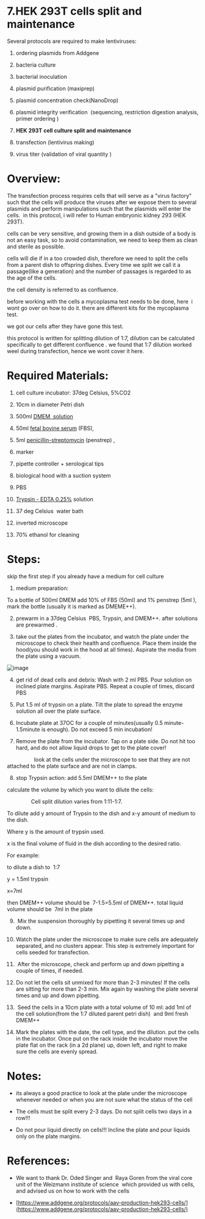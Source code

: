 
7.HEK 293T cells split and maintenance
===================================================

Several protocols are required to make lentiviruses:

1.  ordering plasmids from Addgene
    
2.  bacteria culture
    
3.  bacterial inoculation
    
4.  plasmid purification (maxiprep)
    
5.  plasmid concentration check(NanoDrop)
    
6.  plasmid integrity verification  (sequencing, restriction digestion analysis, primer ordering )
    
7.  **HEK 293T cell culture split and maintenance**
    
8.  transfection (lentivirus making)
    
9.  virus titer (validation of viral quantity )
    

Overview:
=========

The transfection process requires cells that will serve as a "virus factory" such that the cells will produce the viruses after we expose them to several plasmids and perform manipulations such that the plasmids will enter the cells.  in this protocol, i will refer to Human embryonic kidney 293 (HEK 293T).

cells can be very sensitive, and growing them in a dish outside of a body is not an easy task, so to avoid contamination, we need to keep them as clean and sterile as possible.

cells will die if in a too crowded dish, therefore we need to split the cells from a parent dish to offspring dishes. Every time we split we call it a passage(like a generation) and the number of passages is regarded to as the age of the cells.

the cell density is referred to as confluence.

before working with the cells a mycoplasma test needs to be done, here  i wont go over on how to do it. there are different kits for the mycoplasma test.

we got our cells after they have gone this test.

this protocol is written for splitting dilution of 1:7, dilution can be calculated specifically to get different confluence . we found that 1:7 dilution worked weel during transfection, hence we wont cover it here.

Required Materials:
===================

1.  cell culture incubator: 37deg Celsius, 5%CO2
    
2.  10cm in diameter Petri dish
    
3.  500ml [DMEM  solution](https://www1.weizmann.ac.il/rechesh/warehouse-catalog/search-results?searchText=020010284&type=1&fromIndex=1&toIndex=50&)
    
4.  50ml [fetal bovine serum](https://www1.weizmann.ac.il/rechesh/warehouse-catalog/search-results?searchText=020029213&type=1&fromIndex=1&toIndex=50&) (FBS),
    
5.  5ml [penicillin-streptomycin](https://www1.weizmann.ac.il/rechesh/warehouse-catalog/search-results?searchText=Penicillin-Streptomycin&type=1&fromIndex=1&toIndex=50) (penstrep) ,
    
6.  marker
    
7.  pipette controller + serological tips
    
8.  biological hood with a suction system
    
9.  PBS
    
10. [Trypsin - EDTA 0.25%](https://www1.weizmann.ac.il/rechesh/warehouse-catalog/search-results?searchText=020048693&type=1&fromIndex=1&toIndex=50&) solution
    
11. 37 deg Celsius  water bath
    
12. inverted microscope
    
13. 70% ethanol for cleaning
    

  

Steps:
======

skip the first step if you already have a medium for cell culture

1.  medium preparation:
    

To a bottle of 500ml DMEM add 10% of FBS (50ml) and 1% penstrep (5ml ), mark the bottle (usually it is marked as DMEME++).

  

2.  prewarm in a 37deg Celsius  PBS, Trypsin, and DMEM++. after solutions are prewarmed .
    

  

3.  take out the plates from the incubator, and watch the plate under the microscope to check their health and confluence. Place them inside the hood(you should work in the hood at all times). Aspirate the media from the plate using a vacuum.
    



  ![image](https://user-images.githubusercontent.com/111876216/232293607-de25c2b6-1391-443d-9ae9-c539d880bfb9.png)


  

4.  get rid of dead cells and debris: Wash with 2 ml PBS. Pour solution on inclined plate margins. Aspirate PBS. Repeat a couple of times, discard PBS
    

  

5.  Put 1.5 ml of trypsin on a plate. Tilt the plate to spread the enzyme solution all over the plate surface.
    

  

6.  Incubate plate at 37OC for a couple of minutes(usually 0.5 minute-1.5minute is enough). Do not exceed 5 min incubation!
    

  

7.  Remove the plate from the incubator. Tap on a plate side. Do not hit too hard, and do not allow liquid drops to get to the plate cover!
    

                  look at the cells under the microscope to see that they are not attached to the plate surface and are not in clamps.

  

8.  stop Trypsin action: add 5.5ml DMEM++ to the plate
    

calculate the volume by which you want to dilute the cells:

                Cell split dilution varies from 1:11-1:7.

To dilute add y amount of Trypsin to the dish and x-y amount of medium to the dish.

Where y is the amount of trypsin used.

x is the final volume of fluid in the dish according to the desired ratio.

For example:

to dilute a dish to  1:7

y = 1.5ml trypsin

x=7ml

then DMEM++ volume should be  7-1.5=5.5ml of DMEM++. total liquid volume should be  7ml in the plate

  

9.   Mix the suspension thoroughly by pipetting it several times up and down.
    

  

10. Watch the plate under the microscope to make sure cells are adequately separated, and no clusters appear. This step is extremely important for cells seeded for transfection.
    

11.  After the microscope, check and perform up and down pipetting a couple of times, if needed.
    

  

12. Do not let the cells sit unmixed for more than 2-3 minutes! If the cells are sitting for more than 2-3 min. Mix again by washing the plate several times and up and down pipetting.
    

  

13.  Seed the cells in a 10cm plate with a total volume of 10 ml: add 1ml of the cell solution(from the 1:7 diluted parent petri dish)  and 9ml fresh DMEM++
    

  

14. Mark the plates with the date, the cell type, and the dilution. put the cells in the incubator. Once put on the rack inside the incubator move the plate flat on the rack (in a 2d plane) up, down left, and right to make sure the cells are evenly spread.
    

  

Notes:
======

* its always a good practice to look at the plate under the microscope whenever needed or when you are not sure what the status of the cell 
    
* The cells must be split every 2-3 days. Do not split cells two days in a row!!!
    
* Do not pour liquid directly on cells!!! Incline the plate and pour liquids only on the plate margins.
    

References:
===========

* We want to thank Dr. Oded Singer and  Raya Goren from the viral core unit of the Weizmann institute of science  which provided us with cells, and advised us on how to work with the cells
    
* [https://www.addgene.org/protocols/aav-production-hek293-cells/](https://www.addgene.org/protocols/aav-production-hek293-cells/)
